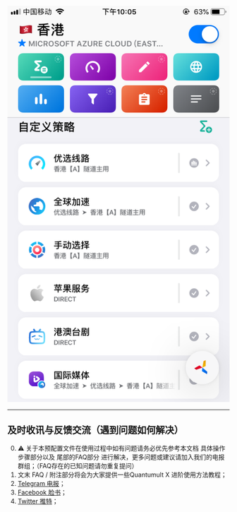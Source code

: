 ![活动介绍][1]
***

## 及时收讯与反馈交流（遇到问题如何解决）
0. ⚠️ 关于本预配置文件在使用过程中如有问题请务必优先参考本文档 具体操作 步骤部分以及 尾部的FAQ部分 进行解决，更多问题或建议请加入我们的电报群组；（FAQ存在的已知问题请勿重复提问）
1. 文末 FAQ / 附注部分将会为大家提供一些Quantumult X 进阶使用方法教程；
2. [Telegram 电报](https://t.me/dishao123)；
3. [Facebook 脸书](https://www.facebook.com/profile.php?id=100080808605363)；
4. [Twitter 推特](https://twitter.com/dishaowork)；









[1]:/img/主页介绍.png "主页介绍"
[2]:/img/网络活动介绍.png "活动介绍"
[3]:/img/日志介绍.png "日志介绍"
